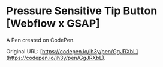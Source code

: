 # Pressure Sensitive Tip Button [Webflow x GSAP]

A Pen created on CodePen.

Original URL: [https://codepen.io/jh3y/pen/GgJRXbL](https://codepen.io/jh3y/pen/GgJRXbL).

